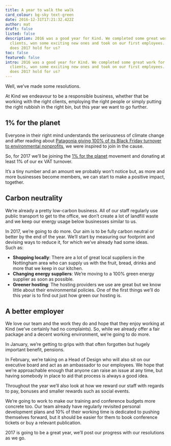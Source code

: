 ```yaml
---
title: A year to walk the walk
card_colour: bg-sky text-green
date: 2016-12-31T17:21:32.422Z
author: mat
draft: false
listed: false
description: 2016 was a good year for Kind. We completed some great work for our
  clients, won some exciting new ones and took on our first employees. So what
  does 2017 hold for us?
toc: false
featured: false
intro: 2016 was a good year for Kind. We completed some great work for our
  clients, won some exciting new ones and took on our first employees. So what
  does 2017 hold for us?
---
```

Well, we’ve made some resolutions.

At Kind we endeavour to be a responsible business, whether that be working with the right clients, employing the right people or simply putting the right rubbish in the right bin, but this year we want to go further.

## 1% for the planet

Everyone in their right mind understands the seriousness of climate change and after reading about [Patagonia giving 100% of its Black Friday turnover to environmental nonprofits](http://www.patagonia.com/100-percent-for-the-planet.html), we were inspired to join in the cause.

So, for 2017 we’ll be joining the [1% for the planet](http://www.onepercentfortheplanet.org/) movement and donating at least 1% of our ex VAT turnover.

It’s a tiny number and an amount we probably won’t notice but, as more and more businesses become members, we can start to make a positive impact, together.

## Carbon neutrality

We’re already a pretty low-carbon business. All of our staff regularly use public transport to get to the office, we don’t create a lot of landfill waste and we keep our energy usage below businesses similar to us.

In 2017, we’re going to do more. Our aim is to be fully carbon neutral or better by the end of the year. We’ll start by measuring our footprint and devising ways to reduce it, for which we’ve already had some ideas. Such as:

* **Shopping locally**: There are a lot of great local suppliers in the Nottingham area who can supply us with the fruit, bread, drinks and more that we keep in our kitchen.
* **Changing energy suppliers**: We’re moving to a 100% green energy supplier as soon as possible. 
* **Greener hosting**: The hosting providers we use are great but we know little about their environmental policies. One of the first things we’ll do this year is to find out just how green our hosting is. 

## A better employer

We love our team and the work they do and hope that they enjoy working at Kind (we’ve certainly had no complaints). So, while we already offer a fair package and a decent working environment, we’re going to do more.

In January, we’re getting to grips with that often forgotten but hugely important benefit, pensions.

In February, we’re taking on a Head of Design who will also sit on our executive board and act as an ambassador to our employees. We hope that we’re approachable enough that anyone can raise an issue at any time, but having somebody in place to aid that process is always a good idea.

Throughout the year we’ll also look at how we reward our staff with regards to pay, bonuses and smaller rewards such as social events.

We’re going to work to make our training and conference budgets more concrete too. Our team already have regularly revisited personal development plans and 10% of their working time is dedicated to pushing themselves forward, but it should be easier for them to book conference tickets or buy a relevant publication.

2017 is going to be a great year, we’ll post our progress with our resolutions as we go.

